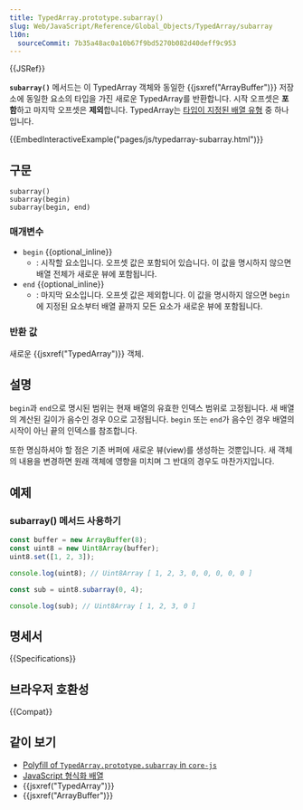```yaml
---
title: TypedArray.prototype.subarray()
slug: Web/JavaScript/Reference/Global_Objects/TypedArray/subarray
l10n:
  sourceCommit: 7b35a48ac0a10b67f9bd5270b082d40deff9c953
---
```


{{JSRef}}

**`subarray()`** 메서드는 이 TypedArray 객체와 동일한 {{jsxref("ArrayBuffer")}} 저장소에 동일한 요소의 타입을 가진 새로운 TypedArray를 반환합니다. 시작 오프셋은 **포함**하고 마지막 오프셋은 **제외**합니다. TypedArray는 [타입이 지정된 배열 유형](/ko/docs/Web/JavaScript/Reference/Global_Objects/TypedArray#typedarray_objects) 중 하나입니다.

{{EmbedInteractiveExample("pages/js/typedarray-subarray.html")}}

## 구문

```js-nolint
subarray()
subarray(begin)
subarray(begin, end)
```

### 매개변수

- `begin` {{optional_inline}}
  - : 시작할 요소입니다. 오프셋 값은 포함되어 있습니다. 이 값을 명시하지 않으면 배열 전체가 새로운 뷰에 포함됩니다.
- `end` {{optional_inline}}
  - : 마지막 요소입니다. 오프셋 값은 제외합니다. 이 값을 명시하지 않으면 `begin`에 지정된 요소부터 배열 끝까지
    모든 요소가 새로운 뷰에 포함됩니다.

### 반환 값

새로운 {{jsxref("TypedArray")}} 객체.

## 설명

`begin`과 `end`으로 명시된 범위는 현재 배열의 유효한 인덱스 범위로 고정됩니다. 새 배열의 계산된 길이가 음수인 경우
0으로 고정됩니다. `begin` 또는 `end`가 음수인 경우 배열의 시작이 아닌 끝의 인덱스를 참조합니다.

또한 명심하셔야 할 점은 기존 버퍼에 새로운 뷰(view)를 생성하는 것뿐입니다.
새 객체의 내용을 변경하면 원래 객체에 영향을 미치며 그 반대의 경우도 마찬가지입니다.

## 예제

### subarray() 메서드 사용하기

```js
const buffer = new ArrayBuffer(8);
const uint8 = new Uint8Array(buffer);
uint8.set([1, 2, 3]);

console.log(uint8); // Uint8Array [ 1, 2, 3, 0, 0, 0, 0, 0 ]

const sub = uint8.subarray(0, 4);

console.log(sub); // Uint8Array [ 1, 2, 3, 0 ]
```

## 명세서

{{Specifications}}

## 브라우저 호환성

{{Compat}}

## 같이 보기

- [Polyfill of `TypedArray.prototype.subarray` in `core-js`](https://github.com/zloirock/core-js#ecmascript-typed-arrays)
- [JavaScript 형식화 배열](/ko/docs/Web/JavaScript/Guide/Typed_arrays)
- {{jsxref("TypedArray")}}
- {{jsxref("ArrayBuffer")}}
